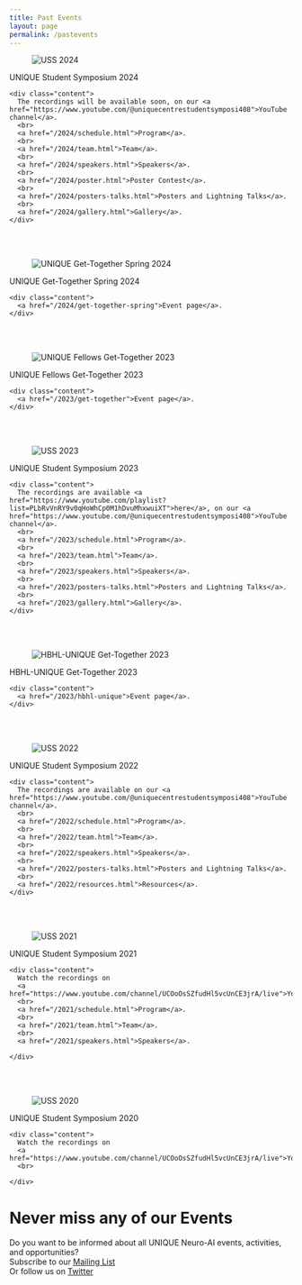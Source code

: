 ```yaml
---
title: Past Events
layout: page
permalink: /pastevents
---
```


<div class="card">
  <div class="card-image">
    <figure class="image is-5by2">
      <img src="/assets/img/USS2024/banner.png" alt="USS 2024">
    </figure>
  </div>
  <div class="card-content">
    <div class="media">
      <div class="media-content">
        <p class="title is-4">UNIQUE Student Symposium 2024</p>
      </div>
    </div>

    <div class="content">
      The recordings will be available soon, on our <a href="https://www.youtube.com/@uniquecentrestudentsymposi408">YouTube channel</a>.
      <br>
      <a href="/2024/schedule.html">Program</a>.
      <br>
      <a href="/2024/team.html">Team</a>.
      <br>
      <a href="/2024/speakers.html">Speakers</a>.
      <br>
      <a href="/2024/poster.html">Poster Contest</a>.
      <br>
      <a href="/2024/posters-talks.html">Posters and Lightning Talks</a>.
      <br>
      <a href="/2024/gallery.html">Gallery</a>.
    </div>
  </div>
</div>

<br>
<br>

<div class="card">
  <div class="card-image">
    <figure class="image is-5by2">
      <img src="/assets/img/UNIQUE_Get-Together_Spring_2024.png" alt="UNIQUE Get-Together Spring 2024">
    </figure>
  </div>
  <div class="card-content">
    <div class="media">
      <div class="media-content">
        <p class="title is-4">UNIQUE Get-Together Spring 2024</p>
      </div>
    </div>

    <div class="content">
      <a href="/2024/get-together-spring">Event page</a>.
    </div>
  </div>
</div>

<br>
<br>

<div class="card">
  <div class="card-image">
    <figure class="image is-5by2">
      <img src="/assets/img/UNIQUE_Fellows_Get-Together_2023.png" alt="UNIQUE Fellows Get-Together 2023">
    </figure>
  </div>
  <div class="card-content">
    <div class="media">
      <div class="media-content">
        <p class="title is-4">UNIQUE Fellows Get-Together 2023</p>
      </div>
    </div>

    <div class="content">
      <a href="/2023/get-together">Event page</a>.
    </div>
  </div>
</div>

<br>
<br>

<div class="card">
  <div class="card-image">
    <figure class="image is-5by2">
      <img src="/assets/img/USS2023/banner.png" alt="USS 2023">
    </figure>
  </div>
  <div class="card-content">
    <div class="media">
      <div class="media-content">
        <p class="title is-4">UNIQUE Student Symposium 2023</p>
      </div>
    </div>

    <div class="content">
      The recordings are available <a href="https://www.youtube.com/playlist?list=PLbRvVnRY9v0qHoWhCp0M1hDvuMhxwuiXT">here</a>, on our <a href="https://www.youtube.com/@uniquecentrestudentsymposi408">YouTube channel</a>.
      <br>
      <a href="/2023/schedule.html">Program</a>.
      <br>
      <a href="/2023/team.html">Team</a>.
      <br>
      <a href="/2023/speakers.html">Speakers</a>.
      <br>
      <a href="/2023/posters-talks.html">Posters and Lightning Talks</a>.
      <br>
      <a href="/2023/gallery.html">Gallery</a>.
    </div>
  </div>
</div>

<br>
<br>

<div class="card">
  <div class="card-image">
    <figure class="image is-5by2">
      <img src="/assets/img/HBHL_UNIQUE.jpg" alt="HBHL-UNIQUE Get-Together 2023">
    </figure>
  </div>
  <div class="card-content">
    <div class="media">
      <div class="media-content">
        <p class="title is-4">HBHL-UNIQUE Get-Together 2023</p>
      </div>
    </div>

    <div class="content">
      <a href="/2023/hbhl-unique">Event page</a>.
    </div>
  </div>
</div>

<br>
<br>

<div class="card">
  <div class="card-image">
    <figure class="image is-5by2">
      <img src="/assets/img/USS2022/banner.png" alt="USS 2022">
    </figure>
  </div>
  <div class="card-content">
    <div class="media">
      <div class="media-content">
        <p class="title is-4">UNIQUE Student Symposium 2022</p>
      </div>
    </div>

    <div class="content">
      The recordings are available on our <a href="https://www.youtube.com/@uniquecentrestudentsymposi408">YouTube channel</a>.
      <br>
      <a href="/2022/schedule.html">Program</a>.
      <br>
      <a href="/2022/team.html">Team</a>.
      <br>
      <a href="/2022/speakers.html">Speakers</a>.
      <br>
      <a href="/2022/posters-talks.html">Posters and Lightning Talks</a>.
      <br>
      <a href="/2022/resources.html">Resources</a>.
    </div>
  </div>
</div>

<br>
<br>

<div class="card">
  <div class="card-image">
    <figure class="image is-5by2">
      <img src="/assets/img/USS2021/banner-1-v1.png" alt="USS 2021">
    </figure>
  </div>
  <div class="card-content">
    <div class="media">
      <div class="media-content">
        <p class="title is-4">UNIQUE Student Symposium 2021</p>
      </div>
    </div>

    <div class="content">
      Watch the recordings on
      <a href="https://www.youtube.com/channel/UCOoOsSZfudHl5vcUnCE3jrA/live">YouTube</a>.
      <br>
      <a href="/2021/schedule.html">Program</a>.
      <br>
      <a href="/2021/team.html">Team</a>.
      <br>
      <a href="/2021/speakers.html">Speakers</a>.

    </div>
  </div>
</div>

<br>
<br>

<div class="card">
  <div class="card-image">
    <figure class="image is-5by2">
      <img src="/assets/img/USS2020.png" alt="USS 2020">
    </figure>
  </div>
  <div class="card-content">
    <div class="media">
      <div class="media-content">
        <p class="title is-4">UNIQUE Student Symposium 2020</p>
      </div>
    </div>

    <div class="content">
      Watch the recordings on
      <a href="https://www.youtube.com/channel/UCOoOsSZfudHl5vcUnCE3jrA/live">YouTube</a>.
      <br>

    </div>
  </div>
</div>


# Never miss any of our Events
Do you want to be informed about all UNIQUE Neuro-AI events, activities, and opportunities?
<br>
Subscribe to our [Mailing List](https://forms.gle/x5v8VQg4h1z7XRPu9)
<br>
Or follow us on [Twitter](https://twitter.com/ai_unique)

